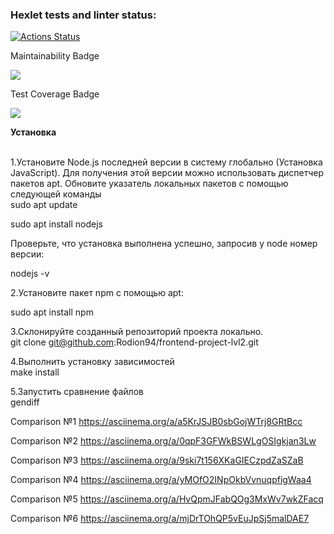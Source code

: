 ### Hexlet tests and linter status:
[![Actions Status](https://github.com/Rodion94/frontend-project-lvl2/workflows/hexlet-check/badge.svg)](https://github.com/Rodion94/frontend-project-lvl2/actions)

Maintainability Badge

<a href="https://codeclimate.com/github/Rodion94/frontend-project-lvl2/maintainability"><img src="https://api.codeclimate.com/v1/badges/b14662b828f5193e0d36/maintainability" /></a>

Test Coverage Badge

<a href="https://codeclimate.com/github/Rodion94/frontend-project-lvl2/test_coverage"><img src="https://api.codeclimate.com/v1/badges/b14662b828f5193e0d36/test_coverage" /></a>

<strong>Установка</strong>

<br>1.Установите Node.js последней версии в систему глобально (Установка JavaScript). Для получения этой версии можно использовать диспетчер пакетов apt. Обновите указатель локальных пакетов с помощью следующей команды<br>
sudo apt update<br>

sudo apt install nodejs<br>

Проверьте, что установка выполнена успешно, запросив у node номер версии:<br>

nodejs -v<br>

2.Установите пакет npm с помощью apt:<br>

sudo apt install npm<br>

3.Склонируйте созданный репозиторий проекта локально.<br>
git clone git@github.com:Rodion94/frontend-project-lvl2.git<br>

4.Выполнить установку зависимостей<br>
make install<br>

5.Запустить сравнение файлов<br>
gendiff <filepath1> <filepath2>

Comparison №1
  https://asciinema.org/a/a5KrJSJB0sbGojWTrj8GRtBcc

Comparison №2
  https://asciinema.org/a/0qpF3GFWkBSWLgOSIgkjan3Lw

Comparison №3
  https://asciinema.org/a/9ski7t156XKaGIECzpdZaSZaB

Comparison №4
   https://asciinema.org/a/yMOfO2INpOkbVvnuqpfigWaa4

Comparison №5
   https://asciinema.org/a/HvQpmJFabQOg3MxWv7wkZFacq

Comparison №6
   https://asciinema.org/a/mjDrTOhQP5vEuJpSj5malDAE7